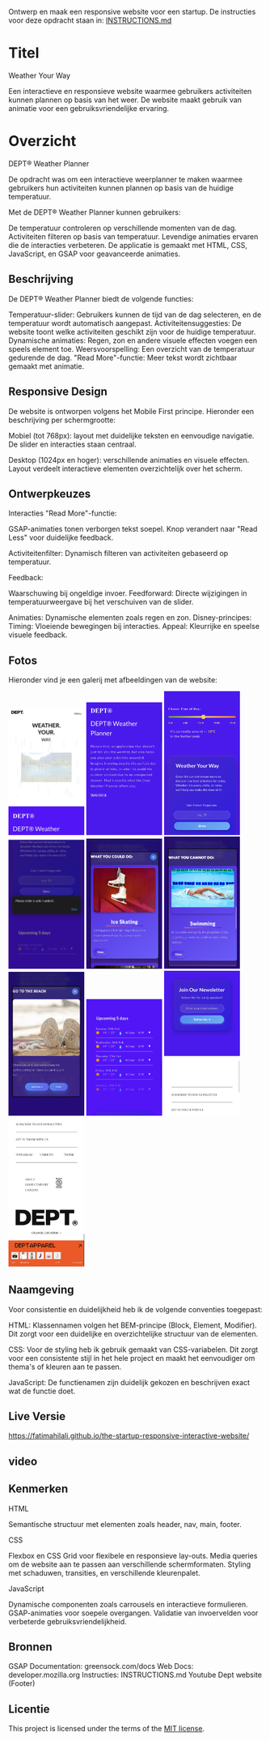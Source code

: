 Ontwerp en maak een responsive website voor een startup.
De instructies voor deze opdracht staan in: [INSTRUCTIONS.md](https://github.com/fdnd-task/the-startup-responsive-interactieve-website/blob/main/docs/INSTRUCTIONS.md)



# Titel
Weather Your Way

Een interactieve en responsieve website waarmee gebruikers activiteiten kunnen plannen op basis van het weer. De website maakt gebruik van animatie voor een gebruiksvriendelijke ervaring.


# Overzicht

DEPT® Weather Planner

De opdracht was om een interactieve weerplanner te maken waarmee gebruikers hun activiteiten kunnen plannen op basis van de huidige  temperatuur.

Met de DEPT® Weather Planner kunnen gebruikers:

De temperatuur controleren op verschillende momenten van de dag.
Activiteiten filteren op basis van temperatuur.
Levendige animaties ervaren die de interacties verbeteren.
De applicatie is gemaakt met HTML, CSS, JavaScript, en GSAP voor geavanceerde animaties.


## Beschrijving

De DEPT® Weather Planner biedt de volgende functies:

Temperatuur-slider: Gebruikers kunnen de tijd van de dag selecteren, en de temperatuur wordt automatisch aangepast.
Activiteitensuggesties: De website toont welke activiteiten geschikt zijn voor de huidige temperatuur.
Dynamische animaties: Regen, zon en andere visuele effecten voegen een speels element toe.
Weersvoorspelling: Een overzicht van de temperatuur gedurende de dag.
"Read More"-functie: Meer tekst wordt zichtbaar gemaakt met  animatie.



## Responsive Design

De website is ontworpen volgens het Mobile First principe. Hieronder een beschrijving per schermgrootte:

Mobiel (tot 768px):
layout met duidelijke teksten en eenvoudige navigatie.
De slider en interacties staan centraal.

Desktop (1024px en hoger):
verschillende animaties en visuele effecten.
Layout verdeelt interactieve elementen overzichtelijk over het scherm.


## Ontwerpkeuzes

Interacties
"Read More"-functie:

GSAP-animaties tonen verborgen tekst soepel.
Knop verandert naar "Read Less" voor duidelijke feedback.

Activiteitenfilter:
Dynamisch filteren van activiteiten gebaseerd op temperatuur.

Feedback: 

Waarschuwing bij ongeldige invoer.
Feedforward: 
Directe wijzigingen in temperatuurweergave bij het verschuiven van de slider.

Animaties:
Dynamische elementen zoals regen en zon.
Disney-principes:
Timing: Vloeiende bewegingen bij interacties.
Appeal: Kleurrijke en speelse visuele feedback.


## Fotos


Hieronder vind je een galerij met afbeeldingen van de website:

<div class="photo-gallery">
  <img src="assets/read1.jpg" alt="Beschrijving foto 1" style="width: 150px; height: auto;">
  <img src="assets/read2.jpg" alt="Beschrijving foto 2" style="width: 150px; height: auto;">
  <img src="assets/read3.jpg" alt="Beschrijving foto 3" style="width: 150px; height: auto;">
  <img src="assets/read4.jpg" alt="Beschrijving foto 4" style="width: 150px; height: auto;">
  <img src="assets/read5.jpg" alt="Beschrijving foto 5" style="width: 150px; height: auto;">
  <img src="assets/read6.jpg" alt="Beschrijving foto 6" style="width: 150px; height: auto;">
  <img src="assets/read7.jpg" alt="Beschrijving foto 7" style="width: 150px; height: auto;">
  <img src="assets/read8.jpg" alt="Beschrijving foto 8" style="width: 150px; height: auto;">
  <img src="assets/read9.jpg" alt="Beschrijving foto 9" style="width: 150px; height: auto;">
  <img src="assets/read10.jpg" alt="Beschrijving foto 10" style="width: 150px; height: auto;">
</div>



## Naamgeving

Voor consistentie en duidelijkheid heb ik de volgende conventies toegepast:

HTML:
Klassennamen volgen het BEM-principe (Block, Element, Modifier). Dit zorgt voor een duidelijke en overzichtelijke structuur van de elementen.

CSS:
Voor de styling heb ik gebruik gemaakt van CSS-variabelen. Dit zorgt voor een consistente stijl in het hele project en maakt het eenvoudiger om thema's of kleuren aan te passen.


JavaScript:
De functienamen zijn duidelijk gekozen en beschrijven exact wat de functie doet.




## Live Versie

 https://fatimahilali.github.io/the-startup-responsive-interactive-website/




## video








## Kenmerken
HTML

Semantische structuur met elementen zoals header, nav, main, footer.

CSS

Flexbox en CSS Grid voor flexibele en responsieve lay-outs.
Media queries om de website aan te passen aan verschillende schermformaten.
Styling met schaduwen, transities, en verschillende  kleurenpalet.


JavaScript

Dynamische componenten zoals carrousels en interactieve formulieren.
GSAP-animaties voor soepele overgangen.
Validatie van invoervelden voor verbeterde gebruiksvriendelijkheid.



## Bronnen
GSAP Documentation: greensock.com/docs
Web Docs: developer.mozilla.org
Instructies: INSTRUCTIONS.md
Youtube
Dept website (Footer)


## Licentie
This project is licensed under the terms of the [MIT license](./LICENSE).
